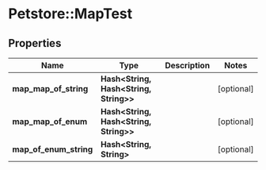 # Petstore::MapTest

## Properties
Name | Type | Description | Notes
------------ | ------------- | ------------- | -------------
**map_map_of_string** | **Hash&lt;String, Hash&lt;String, String&gt;&gt;** |  | [optional] 
**map_map_of_enum** | **Hash&lt;String, Hash&lt;String, String&gt;&gt;** |  | [optional] 
**map_of_enum_string** | **Hash&lt;String, String&gt;** |  | [optional] 


